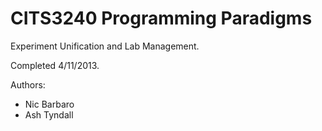 CITS3240 Programming Paradigms
========

Experiment Unification and Lab Management.

Completed 4/11/2013.

Authors:
 * Nic Barbaro
 * Ash Tyndall
